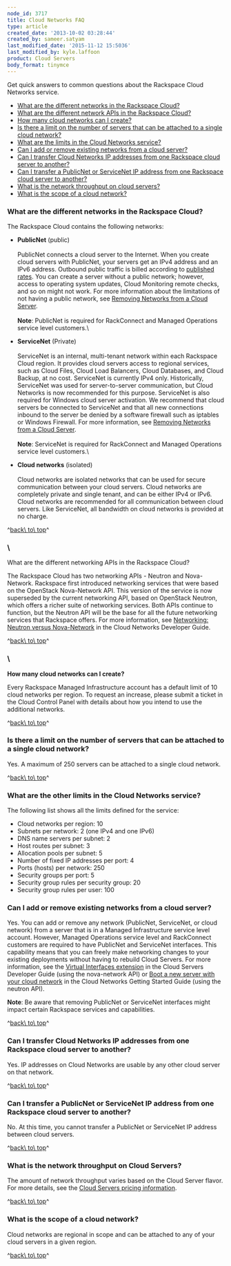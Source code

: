```yaml
---
node_id: 3717
title: Cloud Networks FAQ
type: article
created_date: '2013-10-02 03:28:44'
created_by: sameer.satyam
last_modified_date: '2015-11-12 15:5036'
last_modified_by: kyle.laffoon
product: Cloud Servers
body_format: tinymce
---
```


Get quick answers to common questions about the Rackspace Cloud Networks
service.

-   [What are the different networks in the Rackspace
    Cloud?](#differentnetworks)
-   [What are the different network APIs in the Rackspace
    Cloud?](#differentAPIs)
-   [How many cloud networks can I create?](#howmanynetworks)
-   [Is there a limit on the number of servers that can be attached to a
    single cloud network?](#limitonnumberofservers)
-   [What are the limits in the Cloud Networks service?](#otherlimits)
-   [Can I add or remove existing networks from a cloud
    server? ](#addorremoveexistingnetworks)   
-   [Can I transfer Cloud Networks IP addresses from one Rackspace cloud
    server to another?](#transfercloudnetworksIPaddress)
-   [Can I transfer a PublicNet or ServiceNet IP address from one
    Rackspace cloud server to
    another?](#transferpublicorprivatenetaddress)
-   [What is the network throughput on cloud
    servers?](#throughputoncloudservers)
-   [What is the scope of a cloud network?](#scopeofcloudnetwork)

### What are the different networks in the Rackspace Cloud?

The Rackspace Cloud contains the following networks:

-   **PublicNet** (public)\
     \
     PublicNet connects a cloud server to the Internet.  When you create
    cloud servers with PublicNet, your servers get an IPv4 address and
    an IPv6 address.  Outbound public traffic is billed according to
    [published
    rates](http://www.rackspace.com/cloud/public-pricing/#bandwidth).
     You can create a server without a public network; however, access
    to operating system updates, Cloud Monitoring remote checks, and so
    on might not work. For more information about the limitations of not
    having a public network, see [Removing Networks from a Cloud
    Server](/knowledge_center/article/removing-networks-from-a-cloud-server). \
     \
     **Note**: PublicNet is required for RackConnect and Managed
    Operations service level customers.\
      
-   **ServiceNet** (Private)\
     \
     ServiceNet is an internal, multi-tenant network within each
    Rackspace Cloud region. It provides cloud servers access to regional
    services, such as Cloud Files, Cloud Load Balancers, Cloud
    Databases, and Cloud Backup, at no cost.  ServiceNet is currently
    IPv4 only. Historically, ServiceNet was used for server-to-server
    communication, but Cloud Networks is now recommended for this
    purpose.  ServiceNet is also required for Windows cloud server
    activation.  We recommend that cloud servers be connected to
    ServiceNet and that all new connections inbound to the server be
    denied by a software firewall such as iptables or Windows Firewall.
     For more information, see [Removing Networks from a Cloud
    Server](/knowledge_center/article/removing-networks-from-a-cloud-server).\
     \
     **Note**: ServiceNet is required for RackConnect and Managed
    Operations service level customers.\
      
-   **Cloud networks** (isolated)\
     \
     Cloud networks are isolated networks that can be used for secure
    communication between your cloud servers.  Cloud networks are
    completely private and single tenant, and can be either IPv4 or
    IPv6.  Cloud networks are recommended for all communication between
    cloud servers. Like ServiceNet, all bandwidth on cloud networks is
    provided at no charge.

^[back\\ to\\ top](#top)^

### \
 What are the different networking APIs in the Rackspace Cloud?

The Rackspace Cloud has two networking APIs - Neutron and Nova-Network.
Rackspace first introduced networking services that were based on the
OpenStack Nova-Network API. This version of the service is now
superseded by the current networking API, based on OpenStack Neutron,
which offers a richer suite of networking services. Both APIs continue
to function, but the Neutron API will be the base for all the future
networking services that Rackspace offers. For more information, see
[Networking: Neutron versus
Nova-Network](https://developer.rackspace.com/docs/cloud-networks/v2/developer-guide/#networking-neutron-versus-nova-network)
in the Cloud Networks Developer Guide.

^[back\\ to\\ top](#top)^

### \
 **How many cloud networks can I create?**

Every Rackspace Managed Infrastructure account has a default limit of 10
cloud networks per region. To request an increase, please submit a
ticket in the Cloud Control Panel with details about how you intend to
use the additional networks.

^[back\\ to\\ top](#top)^

### **Is there a limit on the number of servers that can be attached to a single cloud network?**

Yes. A maximum of 250 servers can be attached to a single cloud network.

^[back\\ to\\ top](#top)^

### **What are the other limits in the Cloud Networks service?**

The following list shows all the limits defined for the service:

-   Cloud networks per region: 10
-   Subnets per network: 2 (one IPv4 and one IPv6)
-   DNS name servers per subnet: 2
-   Host routes per subnet: 3
-   Allocation pools per subnet: 5
-   Number of fixed IP addresses per port: 4
-   Ports (hosts) per network: 250
-   Security groups per port: 5
-   Security group rules per security group: 20
-   Security group rules per user: 100

### **Can I add or remove existing networks from a cloud server?**

Yes. You can add or remove any network (PublicNet, ServiceNet, or cloud
network) from a server that is in a Managed Infrastructure service level
account. However, Managed Operations service level and RackConnect
customers are required to have PublicNet and ServiceNet interfaces. This
capability means that you can freely make networking changes to your
existing deployments without having to rebuild Cloud Servers. For more
information, see the [Virtual Interfaces
extension](https://developer.rackspace.com/docs/cloud-servers/v2/developer-guide/#virtual-interfaces-extension)
in the Cloud Servers Developer Guide (using the nova-network API) or
[Boot a new server with your cloud
network](http://docs.rackspace.com/networks/api/v2/cn-gettingstarted/content/boot_new_server.html)
in the Cloud Networks Getting Started Guide (using the neutron API).

**Note**: Be aware that removing PublicNet or ServiceNet interfaces
might impact certain Rackspace services and capabilities.

^[back\\ to\\ top](#top)^

### **Can I transfer Cloud Networks IP addresses from one Rackspace cloud server to another?**

Yes. IP addresses on Cloud Networks are usable by any other cloud server
on that network.

^[back\\ to\\ top](#top)^

### **Can I transfer a PublicNet or ServiceNet IP address from one Rackspace cloud server to another?**

No. At this time, you cannot transfer a PublicNet or ServiceNet IP
address between cloud servers.

^[back\\ to\\ top](#top)^

### **What is the network throughput on Cloud Servers?**

The amount of network throughput varies based on the Cloud Server
flavor. For more details, see the [Cloud Servers pricing
information](http://www.rackspace.com/cloud/public-pricing/#cloud-servers).

^[back\\ to\\ top](#top)^

### **What is the scope of a cloud network?**

Cloud networks are regional in scope and can be attached to any of your
cloud servers in a given region.

^[back\\ to\\ top](#top)^

 

